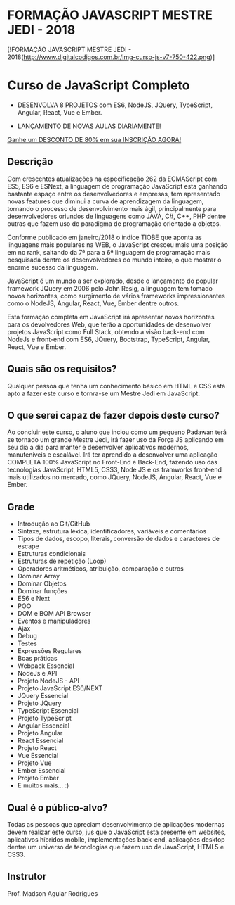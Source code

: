 # FORMAÇÃO JAVASCRIPT MESTRE JEDI - 2018
[!FORMAÇÃO JAVASCRIPT MESTRE JEDI - 2018(http://www.digitalcodigos.com.br/img-curso-js-v7-750-422.png)]

# Curso de JavaScript Completo
- DESENVOLVA 8 PROJETOS com ES6, NodeJS, JQuery, TypeScript, Angular, React, Vue e Ember. 

-  LANÇAMENTO DE NOVAS AULAS DIARIAMENTE! 

[Ganhe um DESCONTO DE 80% em sua INSCRIÇÃO AGORA!](https://www.udemy.com/curso-de-javascript-completo-formacao-mestre-jedi-javascript/?couponCode=LANCAMENTO-80-DESCON)

## Descrição

Com crescentes atualizações na especificação 262 da ECMAScript com ES5, ES6 e ESNext, a linguagem de programação JavaScript esta ganhando bastante espaço entre os desenvolvedores e empresas, tem apresentado novas features que diminui a curva de aprendizagem da linguagem, tornando o processo de desenvolvimento mais ágil, principalmente para desenvolvedores oriundos de linguagens como JAVA, C#, C++, PHP dentre outras que fazem uso do paradigma de programação orientado a objetos.

Conforme publicado em janeiro/2018 o índice TIOBE que aponta as linguagens mais populares na WEB, o JavaScript cresceu mais uma posição em no rank, saltando da 7ª para a 6ª linguagem de programação mais pesquisada dentre os desenvolvedores do mundo inteiro, o que mostrar o enorme sucesso da linguagem.

JavaScript é um mundo a ser explorado, desde o lançamento do popular framework JQuery em 2006 pelo John Resig, a linguagem tem tomado novos horizontes, como surgimento de vários frameworks impressionantes como o NodeJS, Angular, React, Vue, Ember dentre outros. 

Esta formação completa em JavaScript irá apresentar novos horizontes para os devolvedores Web, que terão a oportunidades de desenvolver projetos JavaScript como Full Stack, obtendo a visão back-end com NodeJs e front-end com ES6, JQuery, Bootstrap, TypeScript, Angular, React, Vue e Ember.

## Quais são os requisitos?

Qualquer pessoa que tenha um conhecimento básico em HTML e CSS está apto a fazer este curso e tornra-se um Mestre Jedi em JavaScript.

## O que serei capaz de fazer depois deste curso?

Ao concluir este curso, o aluno que inciou como um pequeno Padawan terá se tornado um grande Mestre Jedi, irá fazer uso da Força JS aplicando em seu dia a dia para manter e desenvolver aplicativos modernos, manuteníveis e escalável.
Irá ter aprendido a desenvolver uma aplicação COMPLETA 100% JavaScript no Front-End e Back-End, fazendo uso das tecnologias JavaScript, HTML5, CSS3, Node JS e os framworks front-end mais utilizados no mercado, como JQuery, NodeJS, Angular, React, Vue e Ember.

## Grade
- Introdução ao Git/GitHub
- Sintaxe, estrutura léxica, identificadores, variáveis e comentários
- Tipos de dados, escopo, literais, conversão de dados e caracteres de escape
- Estruturas condicionais
- Estruturas de repetição (Loop)
- Operadores aritméticos, atribuição, comparação e outros
- Dominar Array
- Dominar Objetos
- Dominar funções
- ES6 e Next
- POO
- DOM e BOM API Browser
- Eventos e manipuladores
- Ajax
- Debug
- Testes
- Expressões Regulares
- Boas práticas
- Webpack Essencial
- NodeJs e API
- Projeto NodeJS - API
- Projeto JavaScript ES6/NEXT
- JQuery Essencial
- Projeto JQuery
- TypeScript Essencial
- Projeto TypeScript
- Angular Essencial
- Projeto Angular
- React Essencial
- Projeto React
- Vue Essencial
- Projeto Vue
- Ember Essencial
- Projeto Ember
- E muitos mais... :)

## Qual é o público-alvo?

Todas as pessoas que apreciam desenvolvimento de aplicações modernas devem realizar este curso, jus que o JavaScript esta presente em websites, aplicativos híbridos mobile, implementações back-end, aplicações desktop dentre um universo de tecnologias que fazem uso de JavaScript, HTML5 e CSS3.


## Instrutor
Prof. Madson Aguiar Rodrigues
